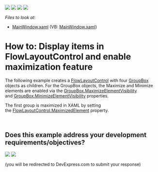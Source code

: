 <!-- default badges list -->
![](https://img.shields.io/endpoint?url=https://codecentral.devexpress.com/api/v1/VersionRange/128654202/21.1.5%2B)
[![](https://img.shields.io/badge/Open_in_DevExpress_Support_Center-FF7200?style=flat-square&logo=DevExpress&logoColor=white)](https://supportcenter.devexpress.com/ticket/details/E2260)
[![](https://img.shields.io/badge/📖_How_to_use_DevExpress_Examples-e9f6fc?style=flat-square)](https://docs.devexpress.com/GeneralInformation/403183)
[![](https://img.shields.io/badge/💬_Leave_Feedback-feecdd?style=flat-square)](#does-this-example-address-your-development-requirementsobjectives)
<!-- default badges end -->
<!-- default file list -->
*Files to look at*:

* [MainWindow.xaml](./CS/FlowLayoutControl_GroupBox/MainWindow.xaml) (VB: [MainWindow.xaml](./VB/FlowLayoutControl_GroupBox/MainWindow.xaml))
<!-- default file list end -->
# How to: Display items in FlowLayoutControl and enable maximization feature 


<p>The following example creates a <a href="https://documentation.devexpress.com/#WPF/CustomDocument8148">FlowLayoutControl</a> with four <a href="https://documentation.devexpress.com/#WPF/clsDevExpressXpfLayoutControlGroupBoxtopic">GroupBox</a> objects as children. For the GroupBox objects, the Maximize and Minimize elements are enabled via the <a href="https://documentation.devexpress.com/#WPF/DevExpressXpfLayoutControlGroupBox_MaximizeElementVisibilitytopic">GroupBox.MaximizeElementVisibility</a> and <a href="https://documentation.devexpress.com/#WPF/DevExpressXpfLayoutControlGroupBox_MinimizeElementVisibilitytopic">GroupBox.MinimizeElementVisibility</a> properties.</p>
<p>The first group is maximized in XAML by setting the <a href="https://documentation.devexpress.com/#WPF/DevExpressXpfLayoutControlFlowLayoutControl_MaximizedElementtopic">FlowLayoutControl.MaximizedElement</a> property.</p>

<br/>


<!-- feedback -->
## Does this example address your development requirements/objectives?

[<img src="https://www.devexpress.com/support/examples/i/yes-button.svg"/>](https://www.devexpress.com/support/examples/survey.xml?utm_source=github&utm_campaign=wpf-flow-layout-with-maximize-option&~~~was_helpful=yes) [<img src="https://www.devexpress.com/support/examples/i/no-button.svg"/>](https://www.devexpress.com/support/examples/survey.xml?utm_source=github&utm_campaign=wpf-flow-layout-with-maximize-option&~~~was_helpful=no)

(you will be redirected to DevExpress.com to submit your response)
<!-- feedback end -->
